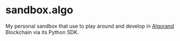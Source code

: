 # sandbox.algo

My personal sandbox that use to play around and develop in [Algorand](https://www.algorand.com/) Blockchain via its Python SDK.

